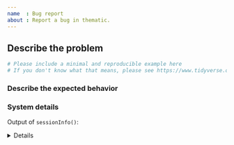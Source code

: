```yaml
---
name  : Bug report
about : Report a bug in thematic.
---
```


<!--
Before you file an issue, please upgrade to the latest version of thematic and confirm that the problem persists.

remotes::install_github("rstudio/thematic")
-->


## Describe the problem

```r
# Please include a minimal and reproducible example here
# If you don't know what that means, please see https://www.tidyverse.org/help
```

### Describe the expected behavior


### System details

Output of `sessionInfo()`:

<details>
```
# sessionInfo() output goes here
```
</details>
